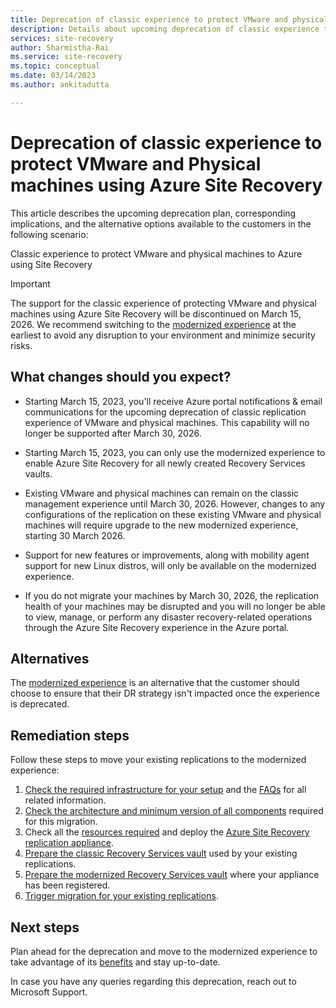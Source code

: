 ```yaml
---
title: Deprecation of classic experience to protect VMware and physical machines using Azure Site Recovery | Microsoft Docs
description: Details about upcoming deprecation of classic experience to protect VMware and physical machines to Azure and alternate options
services: site-recovery
author: Sharmistha-Rai
ms.service: site-recovery
ms.topic: conceptual
ms.date: 03/14/2023
ms.author: ankitadutta

---
```


# Deprecation of classic experience to protect VMware and Physical machines using Azure Site Recovery 

This article describes the upcoming deprecation plan, corresponding implications, and the alternative options available to the customers in the following scenario:

Classic experience to protect VMware and physical machines to Azure using Site Recovery

> [!IMPORTANT]
> The support for the classic experience of protecting VMware and physical machines using Azure Site Recovery will be discontinued on March 15, 2026. We recommend switching to the [modernized experience](how-to-move-from-classic-to-modernized-vmware-disaster-recovery.md) at the earliest to avoid any disruption to your environment and minimize security risks. 

## What changes should you expect?

- Starting March 15, 2023, you'll receive Azure portal notifications & email communications for the upcoming deprecation of classic replication experience of VMware and physical machines. This capability will no longer be supported after March 30, 2026.

- Starting March 15, 2023, you can only use the modernized experience to enable Azure Site Recovery for all newly created Recovery Services vaults.

- Existing VMware and physical machines can remain on the classic management experience until March 30, 2026. However, changes to any configurations of the replication on these existing VMware and physical machines will require upgrade to the new modernized experience, starting 30 March 2026. 

- Support for new features or improvements, along with mobility agent support for new Linux distros, will only be available on the modernized experience.

- If you do not migrate your machines by March 30, 2026, the replication health of your machines may be disrupted and you will no longer be able to view, manage, or perform any disaster recovery-related operations through the Azure Site Recovery experience in the Azure portal.


## Alternatives 

The [modernized experience](vmware-azure-architecture-modernized.md) is an alternative that the customer should choose to ensure that their DR strategy isn't impacted once the experience is deprecated. 

## Remediation steps

Follow these steps to move your existing replications to the modernized experience:

1. [Check the required infrastructure for your setup](move-from-classic-to-modernized-vmware-disaster-recovery.md#how-to-define-required-infrastructure) and the [FAQs](move-from-classic-to-modernized-vmware-disaster-recovery.md#faqs) for all related information.
2. [Check the architecture and minimum version of all components](move-from-classic-to-modernized-vmware-disaster-recovery.md#architecture) required for this migration.
3. Check all the [resources required](move-from-classic-to-modernized-vmware-disaster-recovery.md#required-infrastructure) and deploy the [Azure Site Recovery replication appliance](deploy-vmware-azure-replication-appliance-modernized.md).  
4. [Prepare the classic Recovery Services vault](move-from-classic-to-modernized-vmware-disaster-recovery.md#prepare-classic-recovery-services-vault) used by your existing replications.
5. [Prepare the modernized Recovery Services vault](move-from-classic-to-modernized-vmware-disaster-recovery.md#prepare-modernized-recovery-services-vault) where your appliance has been registered.
6. [Trigger migration for your existing replications](how-to-move-from-classic-to-modernized-vmware-disaster-recovery.md).

## Next steps

Plan ahead for the deprecation and move to the modernized experience to take advantage of its [benefits](move-from-classic-to-modernized-vmware-disaster-recovery.md#why-should-i-migrate-my-machines-to-the-modernized-architecture) and stay up-to-date. 

In case you have any queries regarding this deprecation, reach out to Microsoft Support.
